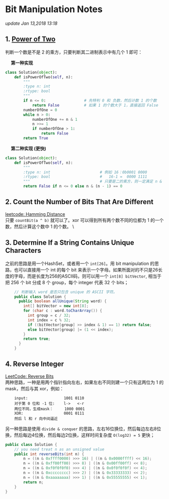 # Bit Manipulation Notes

_update Jan 13,2018 13:18_

## 1. [Power of Two](https://leetcode.com/problems/power-of-two/description/)

判断一个数是不是 2 的乘方，只要判断其二进制表示中有几个 1 即可：

  **第一种实现**

```python
class Solution(object):
    def isPowerOfTwo(self, n):
        """
        :type n: int
        :rtype: bool
        """
        if n <= 0:                 # 先特判 0 和 负数，然后计数 1 的个数
            return False           # 如果 1 的个数大于 1，直接返回 False
        numberOfOne = 0
        while n > 0:
            numberOfOne += n & 1
            n >>= 1
            if numberOfOne > 1:
                return False
        return True
```

  **第二种实现 (更快)**

```python
class Solution(object):
    def isPowerOfTwo(self, n):
        """
        :type n: int                      # 例如 16：0b0001 0000 
        :rtype: bool                      #   16-1 =  0000 1111
        """                               # 只要是二的乘方，则一定满足 n & (n-1) == 0
        return False if n <= 0 else n & (n - 1) == 0
```

## 2. Count the Number of Bits That Are Different

[leetcode: Hamming Distance](https://leetcode.com/problems/hamming-distance/description/)\
只要 `countBit(a ^ b)` 就可以了。xor 可以得到所有两个数不同的位都为 1 的一个数，然后计算这个数中 1 的个数。 \


## 3. Determine If a String Contains Unique Characters

之前的思路是用一个HashSet，或者用一个 `int[26]`。用 bit manipulation 的思路，也可以直接用一个 int 的每个 bit 来表示一个字母。如果所面对的不只是26长度的字母，而是长度为256的ASCII码，则可以用一个 `int[8] bitVector`, 相当于把 256 个 bit 分成 8 个 group，每个 integer 代表 32 个 bits；

```java
    // 判断输入 word 是否只包含 unique 的 ASCII 字符。
    public class Solution {
      public boolean allUnique(String word) {
        int[] bitVector = new int[8];
        for (char c : word.toCharArray()) {
          int group = c / 32;
          int index = c % 32;
          if ((bitVector[group] >> index & 1) == 1) return false;
          else bitVector[group] |= (1 << index);
        }
        return true;
      }
    }
```

## 4. Reverse Integer

[LeetCode: Reverse Bits](https://leetcode.com/problems/reverse-bits/description/)\
两种思路，一种是用两个指针指向左右，如果左右不同则建一个只有这两位为 1 的 mask，然后与其 xor，例如：

```
    input:                1001 0110
    对于第 0 位和 -1 位:    l->   <-r
    两位不同，生成mask：     1000 0001
    XOR:                  0001 0111
    然后 l 和 r 向中间逼近
```

另一种思路是使用 `divide & conquer` 的思路，左右16位换位，然后每边左右8位换，然后每边4位换，然后每边2位换，这样时间复杂度 `O(log32) = 5` 更快；

```java
public class Solution {
    // you need treat n as an unsigned value
    public int reverseBits(int n) {
        n = ((n & 0xffff0000) >>> 16) | ((n & 0x0000ffff) << 16); 
        n = ((n & 0xff00ff00) >>> 8) | ((n & 0x00ff00ff) << 8); 
        n = ((n & 0xf0f0f0f0) >>> 4) | ((n & 0x0f0f0f0f) << 4);
        n = ((n & 0xcccccccc) >>> 2) | ((n & 0x33333333) << 2);
        n = ((n & 0xaaaaaaaa) >>> 1) | ((n & 0x55555555) << 1);
        return n;
    }
}
```
